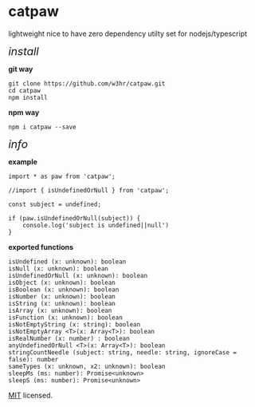 <p align="center">
    <h1>catpaw</h1>
    lightweight nice to have zero dependency utilty set for nodejs/typescript
</p>
<p>
<I style="font-size: 22px;">install</I>

<b>git way</b>

```
git clone https://github.com/w3hr/catpaw.git
cd catpaw
npm install
```

<b>npm way</b>

`npm i catpaw --save`
</p>
<p>
<I style="font-size: 22px;">info</I>

<b>example</b>

```
import * as paw from 'catpaw';

//import { isUndefinedOrNull } from 'catpaw';

const subject = undefined;

if (paw.isUndefinedOrNull(subject)) {
    console.log('subject is undefined||null')
}

```

<b>exported functions</b>

```
isUndefined (x: unknown): boolean
isNull (x: unknown): boolean 
isUndefinedOrNull (x: unknown): boolean 
isObject (x: unknown): boolean 
isBoolean (x: unknown): boolean 
isNumber (x: unknown): boolean 
isString (x: unknown): boolean 
isArray (x: unknown): boolean 
isFunction (x: unknown): boolean 
isNotEmptyString (x: string): boolean
isNotEmptyArray <T>(x: Array<T>): boolean
isRealNumber (x: number) : boolean
anyUndefinedOrNull <T>(x: Array<T>): boolean
stringCountNeedle (subject: string, needle: string, ignoreCase = false): number
sameTypes (x: unknown, x2: unknown): boolean
sleepMs (ms: number): Promise<unknown>
sleepS (ms: number): Promise<unknown>
```
</p>


[MIT](LICENSE) licensed.